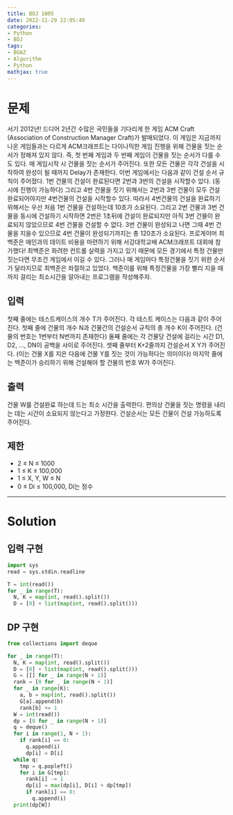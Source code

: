 ```yaml
---
title: BOJ 1005
date: 2022-11-29 22:05:49
categories:
- Python
- BOJ
tags:
- BOAZ
- Algorithm
- Python
mathjax: true
---
```

# 문제

서기 2012년! 드디어 2년간 수많은 국민들을 기다리게 한 게임 ACM Craft (Association of Construction Manager Craft)가 발매되었다.
이 게임은 지금까지 나온 게임들과는 다르게 ACM크래프트는 다이나믹한 게임 진행을 위해 건물을 짓는 순서가 정해져 있지 않다. 즉, 첫 번째 게임과 두 번째 게임이 건물을 짓는 순서가 다를 수도 있다. 매 게임시작 시 건물을 짓는 순서가 주어진다. 또한 모든 건물은 각각 건설을 시작하여 완성이 될 때까지 Delay가 존재한다.
이번 게임에서는 다음과 같이 건설 순서 규칙이 주어졌다. 1번 건물의 건설이 완료된다면 2번과 3번의 건설을 시작할수 있다. (동시에 진행이 가능하다) 그리고 4번 건물을 짓기 위해서는 2번과 3번 건물이 모두 건설 완료되어야지만 4번건물의 건설을 시작할수 있다.
따라서 4번건물의 건설을 완료하기 위해서는 우선 처음 1번 건물을 건설하는데 10초가 소요된다. 그리고 2번 건물과 3번 건물을 동시에 건설하기 시작하면 2번은 1초뒤에 건설이 완료되지만 아직 3번 건물이 완료되지 않았으므로 4번 건물을 건설할 수 없다. 3번 건물이 완성되고 나면 그때 4번 건물을 지을수 있으므로 4번 건물이 완성되기까지는 총 120초가 소요된다.
프로게이머 최백준은 애인과의 데이트 비용을 마련하기 위해 서강대학교배 ACM크래프트 대회에 참가했다! 최백준은 화려한 컨트롤 실력을 가지고 있기 때문에 모든 경기에서 특정 건물만 짓는다면 무조건 게임에서 이길 수 있다. 그러나 매 게임마다 특정건물을 짓기 위한 순서가 달라지므로 최백준은 좌절하고 있었다. 백준이를 위해 특정건물을 가장 빨리 지을 때까지 걸리는 최소시간을 알아내는 프로그램을 작성해주자.

## 입력

첫째 줄에는 테스트케이스의 개수 T가 주어진다. 각 테스트 케이스는 다음과 같이 주어진다. 첫째 줄에 건물의 개수 N과 건물간의 건설순서 규칙의 총 개수 K이 주어진다. (건물의 번호는 1번부터 N번까지 존재한다)
둘째 줄에는 각 건물당 건설에 걸리는 시간 D1, D2, ..., DN이 공백을 사이로 주어진다. 셋째 줄부터 K+2줄까지 건설순서 X Y가 주어진다. (이는 건물 X를 지은 다음에 건물 Y를 짓는 것이 가능하다는 의미이다)
마지막 줄에는 백준이가 승리하기 위해 건설해야 할 건물의 번호 W가 주어진다.

## 출력

건물 W를 건설완료 하는데 드는 최소 시간을 출력한다. 편의상 건물을 짓는 명령을 내리는 데는 시간이 소요되지 않는다고 가정한다.
건설순서는 모든 건물이 건설 가능하도록 주어진다.

## 제한

+ 2 ≤ N ≤ 1000
+ 1 ≤ K ≤ 100,000
+ 1 ≤ X, Y, W ≤ N
+ 0 ≤ Di ≤ 100,000, Di는 정수

<!-- More -->

***

# Solution

## 입력 구현

~~~python
import sys
read = sys.stdin.readline

T = int(read())
for _ in range(T):
  N, K = map(int, read().split())
  D = [0] + list(map(int, read().split()))
~~~

## DP 구현

~~~python
from collections import deque

for _ in range(T):
  N, K = map(int, read().split())
  D = [0] + list(map(int, read().split()))
  G = [[] for _ in range(N + 1)]
  rank = [0 for _ in range(N + 1)]
  for _ in range(K):
    a, b = map(int, read().split())
    G[a].append(b)
    rank[b] += 1
  W = int(read())
  dp = [0 for _ in range(N + 1)]
  q = deque()
  for i in range(1, N + 1):
    if rank[i] == 0:
      q.append(i)
      dp[i] = D[i]
  while q:
    tmp = q.popleft()
    for i in G[tmp]:
      rank[i] -= 1
      dp[i] = max(dp[i], D[i] + dp[tmp])
      if rank[i] == 0:
        q.append(i)
  print(dp[W])
~~~